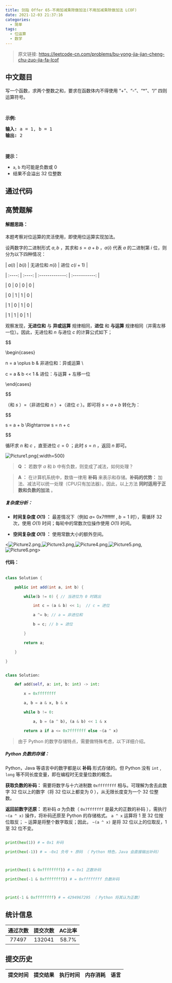```yaml
---
title: 剑指 Offer 65-不用加减乘除做加法(不用加减乘除做加法 LCOF)
date: 2021-12-03 21:37:16
categories:
  - 简单
tags:
  - 位运算
  - 数学
---
```


> 原文链接: https://leetcode-cn.com/problems/bu-yong-jia-jian-cheng-chu-zuo-jia-fa-lcof




## 中文题目
<div><p>写一个函数，求两个整数之和，要求在函数体内不得使用 &ldquo;+&rdquo;、&ldquo;-&rdquo;、&ldquo;*&rdquo;、&ldquo;/&rdquo; 四则运算符号。</p>

<p>&nbsp;</p>

<p><strong>示例:</strong></p>

<pre><strong>输入:</strong> a = 1, b = 1
<strong>输出:</strong> 2</pre>

<p>&nbsp;</p>

<p><strong>提示：</strong></p>

<ul>
	<li><code>a</code>,&nbsp;<code>b</code>&nbsp;均可能是负数或 0</li>
	<li>结果不会溢出 32 位整数</li>
</ul>
</div>

## 通过代码
<RecoDemo>
</RecoDemo>


## 高赞题解
#### 解题思路：

本题考察对位运算的灵活使用，即使用位运算实现加法。
设两数字的二进制形式 $a, b$ ，其求和 $s = a + b$ ，$a(i)$ 代表 $a$ 的二进制第 $i$ 位，则分为以下四种情况：

| $a(i)$ | $b(i)$ | 无进位和 $n(i)$ | 进位 $c(i+1)$ |
| :----: | :----: | :-------------: | :-----------: |
|  $0$   |  $0$   |       $0$       |      $0$      |
|  $0$   |  $1$   |       $1$       |      $0$      |
|  $1$   |  $0$   |       $1$       |      $0$      |
|  $1$   |  $1$   |       $0$       |      $1$      |

观察发现，**无进位和** 与 **异或运算** 规律相同，**进位** 和 **与运算** 规律相同（并需左移一位）。因此，无进位和 $n$ 与进位 $c$ 的计算公式如下；

$$
\begin{cases}
n = a \oplus b & 非进位和：异或运算 \\
c = a \& b << 1 & 进位：与运算 + 左移一位
\end{cases}
$$

（和 $s$ ）$=$（非进位和 $n$ ）$+$（进位 $c$ ）。即可将 $s = a + b$ 转化为：

$$
s = a + b \Rightarrow s = n + c
$$

循环求 $n$ 和 $c$ ，直至进位 $c = 0$ ；此时 $s = n$ ，返回 $n$ 即可。

![Picture1.png](../images/bu-yong-jia-jian-cheng-chu-zuo-jia-fa-lcof-0.png){:width=500}

> **Q ：** 若数字 $a$ 和 $b$ 中有负数，则变成了减法，如何处理？
> **A ：** 在计算机系统中，数值一律用 **补码** 来表示和存储。**补码的优势：** 加法、减法可以统一处理（CPU只有加法器）。因此，以上方法 **同时适用于正数和负数的加法** 。

##### 复杂度分析：

- **时间复杂度 $O(1)$ ：** 最差情况下（例如 $a =$ 0x7fffffff , $b = 1$ 时），需循环 32 次，使用 $O(1)$ 时间；每轮中的常数次位操作使用 $O(1)$ 时间。
- **空间复杂度 $O(1)$ ：** 使用常数大小的额外空间。

<![Picture2.png](../images/bu-yong-jia-jian-cheng-chu-zuo-jia-fa-lcof-1.png),![Picture3.png](../images/bu-yong-jia-jian-cheng-chu-zuo-jia-fa-lcof-2.png),![Picture4.png](../images/bu-yong-jia-jian-cheng-chu-zuo-jia-fa-lcof-3.png),![Picture5.png](../images/bu-yong-jia-jian-cheng-chu-zuo-jia-fa-lcof-4.png),![Picture6.png](../images/bu-yong-jia-jian-cheng-chu-zuo-jia-fa-lcof-5.png)>

#### 代码：

```java []
class Solution {
    public int add(int a, int b) {
        while(b != 0) { // 当进位为 0 时跳出
            int c = (a & b) << 1;  // c = 进位
            a ^= b; // a = 非进位和
            b = c; // b = 进位
        }
        return a;
    }
}
```

```python []
class Solution:
    def add(self, a: int, b: int) -> int:
        x = 0xffffffff
        a, b = a & x, b & x
        while b != 0:
            a, b = (a ^ b), (a & b) << 1 & x
        return a if a <= 0x7fffffff else ~(a ^ x)
```

> 由于 Python 的数字存储特点，需要做特殊考虑，以下详细介绍。

##### Python 负数的存储：

Python，Java 等语言中的数字都是以 **补码** 形式存储的。但 Python 没有 `int` , `long` 等不同长度变量，即在编程时无变量位数的概念。
**获取负数的补码：** 需要将数字与十六进制数 `0xffffffff` 相与。可理解为舍去此数字 32 位以上的数字（将 32 位以上都变为 $0$ ），从无限长度变为一个 32 位整数。
**返回前数字还原：** 若补码 $a$ 为负数（ `0x7fffffff` 是最大的正数的补码 ），需执行 `~(a ^ x)` 操作，将补码还原至 Python 的存储格式。 `a ^ x` 运算将 1 至 32 位按位取反； `~` 运算是将整个数字取反；因此， `~(a ^ x)` 是将 32 位以上的位取反，1 至 32 位不变。

```python
print(hex(1)) # = 0x1 补码
print(hex(-1)) # = -0x1 负号 + 原码 （ Python 特色，Java 会直接输出补码）

print(hex(1 & 0xffffffff)) # = 0x1 正数补码
print(hex(-1 & 0xffffffff)) # = 0xffffffff 负数补码

print(-1 & 0xffffffff) # = 4294967295 （ Python 将其认为正数）
```

## 统计信息
| 通过次数 | 提交次数 | AC比率 |
| :------: | :------: | :------: |
|    77497    |    132041    |   58.7%   |

## 提交历史
| 提交时间 | 提交结果 | 执行时间 |  内存消耗  | 语言 |
| :------: | :------: | :------: | :--------: | :--------: |
